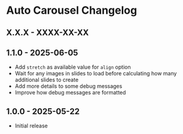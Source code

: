 # Auto Carousel Changelog

## X.X.X - XXXX-XX-XX

## 1.1.0 - 2025-06-05
- Add `stretch` as available value for `align` option
- Wait for any images in slides to load before calculating how many additional slides to create
- Add more details to some debug messages
- Improve how debug messages are formatted

## 1.0.0 - 2025-05-22
- Initial release

